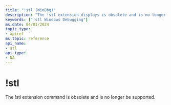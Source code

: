 ```yaml
---
title: "!stl (WinDbg)"
description: "The !stl extension displays is obsolete and is no longer be supported."
keywords: ["!stl Windows Debugging"]
ms.date: 04/01/2024
topic_type:
- apiref
ms.topic: reference
api_name:
- stl
api_type:
- NA
---
```


# !stl

The !stl extension command is obsolete and is no longer be supported.
